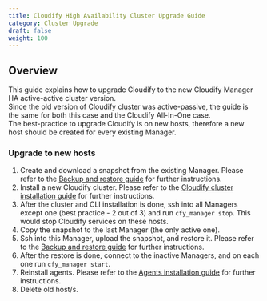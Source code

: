 ```yaml
---
title: Cloudify High Availability Cluster Upgrade Guide
category: Cluster Upgrade
draft: false
weight: 100
---
```

## Overview

This guide explains how to upgrade Cloudify to the new Cloudify Manager HA active-active cluster version.<br>
Since the old version of Cloudify cluster was active-passive, the guide is the same for both this case and the Cloudify All-In-One case.<br>
The best-practice to upgrade Cloudify is on new hosts, therefore a new host should be created for every existing Manager. 

### Upgrade to new hosts

1.  Create and download a snapshot from the existing Manager. Please refer to the [Backup and restore guide](http://docs.cloudify.co/latest/ops_guides/backup_restore_guide) for further instructions. 
1.  Install a new Cloudify cluster. Please refer to the [Cloudify cluster installation guide](http://docs.cloudify.co/latest/install_maintain/installation/installing-cluster/) for further instructions. 
1.  After the cluster and CLI installation is done, ssh into all Managers except one (best practice - 2 out of 3) and run `cfy_manager stop`. This would stop Cloudify services on these hosts.
1.  Copy the snapshot to the last Manager (the only active one).
1.  Ssh into this Manager, upload the snapshot, and restore it. Please refer to the [Backup and restore guide](http://docs.cloudify.co/latest/ops_guides/backup_restore_guide) for further instructions.
1.  After the restore is done, connect to the inactive Managers, and on each one run `cfy_manager start`.
1.  Reinstall agents. Please refer to the [Agents installation guide](https://docs.cloudify.co/latest/cli/orch_cli/agents/#install) for further instructions.
1.  Delete old host/s.
